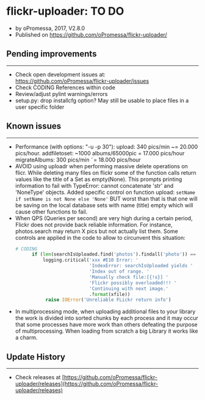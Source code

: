 # flickr-uploader: TO DO
* by oPromessa, 2017, V2.8.0
* Published on https://github.com/oPromessa/flickr-uploader/

## Pending improvements
-----------------------

* Check open development issues at: https://github.com/oPromessa/flickr-uploader/issues
* Check CODING References within code
* Review/adjust pylint warnings/errors
* setup.py: drop installcfg option? May still be usable to place files in a user specific folder

## Known issues
---------------
* Performance (with options: "-u -p 30"):
         upload: 340 pics/min ~= 20.000 pics/hour.
   addfiletoset: ~1000 albums/65000pic = 17.000 pics/hour
  migrateAlbums: 300 pics/min ˜= 18.000 pics/hour
* AVOID using uploadr when performing massive delete operations on flicr.
  While deleting many files on flickr some of the function calls return
  values like the title of a Set as empty(None). This prompts printing
  information to fail with TypeError: cannot concatenate 'str' and
  'NoneType' objects. Added specific control on function upload:
  `setName if setName is not None else 'None'`
  BUT worst than that is that one will be saving on the local database
  sets with name (title) empty which will cause other functions to fail.
* When QPS (Queries per second) are very high during a certain period, Flickr
  does not provide back reliable information. For instance, photos.search
  may return X pics but not actually list them. Some controls are applied in the code
  to allow to circunvent this situation:
  ```python
  # CODING
        if (len(searchIsUploaded.find('photos').findall('photo')) == 0):
            logging.critical('xxx #E10 Error: '
                             'IndexError: searchIsUploaded yields '
                             'Index out of range. '
                             'Manually check file:[{!s}] '
                             'Flickr possibly overloaded!!! '
                             'Continuing with next image.'
                             .format(xfile))
             raise IOError('Unreliable FLickr return info')
  ```
* In multiprocessing mode, when uploading additional files to your library
  the work is divided into sorted chunks by each process and it may occur
  that some processes have more work than others defeating the purpose
  of multiprocessing. When loading from scratch a big Library it works
  like a charm.

## Update History
-----------------
* Check releases at [https://github.com/oPromessa/flickr-uploader/releases](https://github.com/oPromessa/flickr-uploader/releases)
